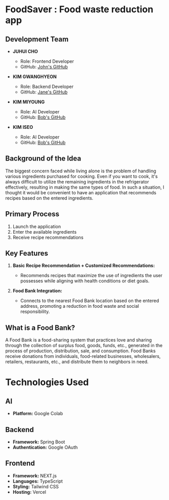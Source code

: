 # FoodSaver : Food waste reduction app

## Development Team

- **JUHUI CHO**
  - Role: Frontend Developer
  - GitHub: [John's GitHub](https://github.com/juhui88)

- **KIM GWANGHYEON**
  - Role: Backend Developer
  - GitHub: [Jane's GitHub](https://github.com/g00hyun)

- **KIM MIYOUNG**
  - Role: AI Developer
  - GitHub: [Bob's GitHub](https://github.com/miy0ung)
 
- **KIM ISEO**
  - Role: AI Developer
  - GitHub: [Bob's GitHub](https://github.com/iseo6702)
  
## Background of the Idea

The biggest concern faced while living alone is the problem of handling various ingredients purchased for cooking. Even if you want to cook, it's always difficult to utilize the remaining ingredients in the refrigerator effectively, resulting in making the same types of food. In such a situation, I thought it would be convenient to have an application that recommends recipes based on the entered ingredients.

## Primary Process

1. Launch the application
2. Enter the available ingredients
3. Receive recipe recommendations

## Key Features

1. **Basic Recipe Recommendation + Customized Recommendations:**
   - Recommends recipes that maximize the use of ingredients the user possesses while aligning with health conditions or diet goals.

2. **Food Bank Integration:**
   - Connects to the nearest Food Bank location based on the entered address, promoting a reduction in food waste and social responsibility.

## What is a Food Bank?

A Food Bank is a food-sharing system that practices love and sharing through the collection of surplus food, goods, funds, etc., generated in the process of production, distribution, sale, and consumption. Food Banks receive donations from individuals, food-related businesses, wholesalers, retailers, restaurants, etc., and distribute them to neighbors in need.


# Technologies Used

## AI
- **Platform:** Google Colab

## Backend
- **Framework:** Spring Boot
- **Authentication:** Google OAuth

## Frontend
- **Framework:** NEXT.js
- **Languages:** TypeScript
- **Styling:** Tailwind CSS
- **Hosting:** Vercel


